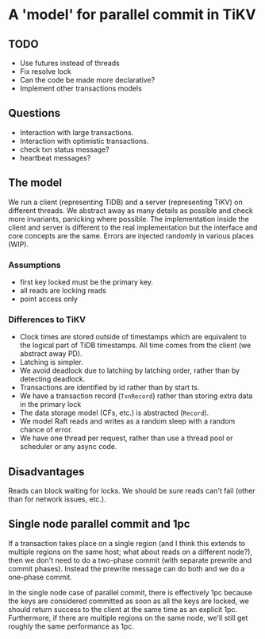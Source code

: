 # A 'model' for parallel commit in TiKV

## TODO

* Use futures instead of threads
* Fix resolve lock
* Can the code be made more declarative?
* Implement other transactions models

## Questions

* Interaction with large transactions.
* Interaction with optimistic transactions.
* check txn status message?
* heartbeat messages?


## The model

We run a client (representing TiDB) and a server (representing TiKV) on different threads. We abstract away as many details as possible and check more invariants, panicking where possible. The implementation inside the client and server is different to the real implementation but the interface and core concepts are the same. Errors are injected randomly in various places (WIP).

### Assumptions

* first key locked must be the primary key.
* all reads are locking reads
* point access only

### Differences to TiKV

* Clock times are stored outside of timestamps which are equivalent to the logical part of TiDB timestamps. All time comes from the client (we abstract away PD).
* Latching is simpler.
* We avoid deadlock due to latching by latching order, rather than by detecting deadlock.
* Transactions are identified by id rather than by start ts.
* We have a transaction record (`TxnRecord`) rather than storing extra data in the primary lock
* The data storage model (CFs, etc.) is abstracted (`Record`).
* We model Raft reads and writes as a random sleep with a random chance of error.
* We have one thread per request, rather than use a thread pool or scheduler or any async code.


## Disadvantages

Reads can block waiting for locks. We should be sure reads can't fail (other than for network issues, etc.).


## Single node parallel commit and 1pc

If a transaction takes place on a single region (and I think this extends to multiple regions on the same host; what about reads on a different node?), then we don't need to do a two-phase commit (with separate prewrite and commit phases). Instead the prewrite message can do both and we do a one-phase commit.

In the single node case of parallel commit, there is effectively 1pc because the keys are considered committed as soon as all the keys are locked, we should return success to the client at the same time as an explicit 1pc. Furthermore, if there are multiple regions on the same node, we'll still get roughly the same performance as 1pc.
